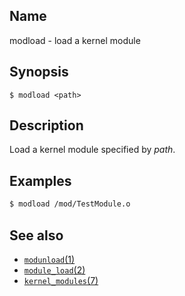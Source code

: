 ## Name

modload - load a kernel module

## Synopsis

```**sh
$ modload <path>
```

## Description

Load a kernel module specified by *path*.

## Examples

```sh
$ modload /mod/TestModule.o
```

## See also

* [`modunload`(1)](modunload.md)
* [`module_load`(2)](../man2/module_load.md)
* [`kernel_modules`(7)](../man7/kernel_modules.md)
